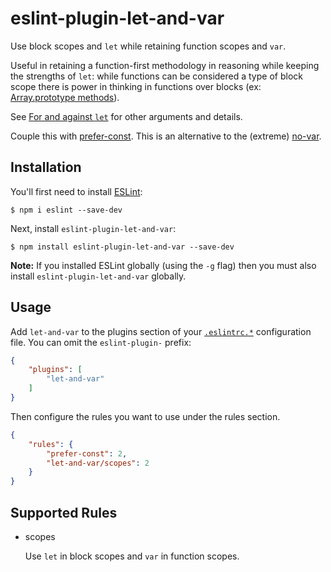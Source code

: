 # eslint-plugin-let-and-var

Use block scopes and `let` while retaining function scopes and `var`.

Useful in retaining a function-first methodology in reasoning while keeping the strengths of `let`: while functions can be considered a type of block scope there is power in thinking in functions over blocks (ex: [Array.prototype methods](https://developer.mozilla.org/en-US/docs/Web/JavaScript/Reference/Global_Objects/Array/prototype#Methods)).

See [For and against `let`](https://davidwalsh.name/for-and-against-let) for other arguments and details.

Couple this with [prefer-const](http://eslint.org/docs/rules/prefer-const). This is an alternative to the (extreme) [no-var](http://eslint.org/docs/rules/no-var).

## Installation

You'll first need to install [ESLint](http://eslint.org):

```
$ npm i eslint --save-dev
```

Next, install `eslint-plugin-let-and-var`:

```
$ npm install eslint-plugin-let-and-var --save-dev
```

**Note:** If you installed ESLint globally (using the `-g` flag) then you must also install `eslint-plugin-let-and-var` globally.

## Usage

Add `let-and-var` to the plugins section of your [`.eslintrc.*`](http://eslint.org/docs/user-guide/configuring#configuration-file-formats) configuration file. You can omit the `eslint-plugin-` prefix:

```json
{
    "plugins": [
        "let-and-var"
    ]
}
```


Then configure the rules you want to use under the rules section.

```json
{
    "rules": {
        "prefer-const": 2,
        "let-and-var/scopes": 2
    }
}
```

## Supported Rules

* scopes

    Use `let` in block scopes and `var` in function scopes.
